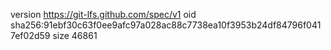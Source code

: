 version https://git-lfs.github.com/spec/v1
oid sha256:91ebf30c63f0ee9afc97a028ac88c7738ea10f3953b24df84796f0417ef02d59
size 46861
